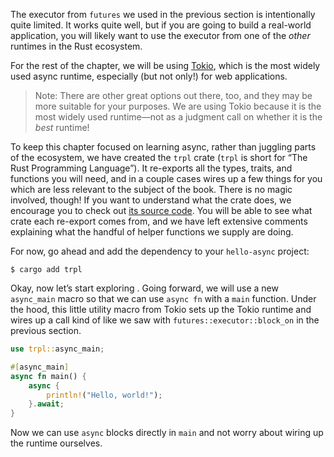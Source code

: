 The executor from `futures` we used in the previous section is intentionally
quite limited. It works quite well, but if you are going to build a real-world
application, you will likely want to use the executor from one of the *other*
runtimes in the Rust ecosystem.

For the rest of the chapter, we will be using [Tokio][tokio], which is the most
widely used async runtime, especially (but not only!) for web applications.

> Note: There are other great options out there, too, and they may be more
> suitable for your purposes. We are using Tokio because it is the most widely
> used runtime—not as a judgment call on whether it is the *best* runtime!

To keep this chapter focused on learning async, rather than juggling parts of
the ecosystem, we have created the `trpl` crate (`trpl` is short for “The Rust
Programming Language”). It re-exports all the types, traits, and functions you
will need, and in a couple cases wires up a few things for you which are less
relevant to the subject of the book. There is no magic involved, though! If you
want to understand what the crate does, we encourage you to check out [its
source code][crate-source]. You will be able to see what crate each re-export
comes from, and we have left extensive comments explaining what the handful of
helper functions we supply are doing.

For now, go ahead and add the dependency to your `hello-async` project:

```console
$ cargo add trpl
```

Okay, now let’s start exploring . Going forward, we will use a new `async_main`
macro so that we can use `async fn` with a `main` function. Under the hood, this
little utility macro from Tokio sets up the Tokio runtime and wires up a call
kind of like we saw with `futures::executor::block_on` in the previous section.

```rust
use trpl::async_main;

#[async_main]
async fn main() {
    async {
        println!("Hello, world!");
    }.await;
}
```

Now we can use `async` blocks directly in `main` and not worry about wiring up
the runtime ourselves.

[tokio]: https://tokio.rs
[crate-source]: TODO
